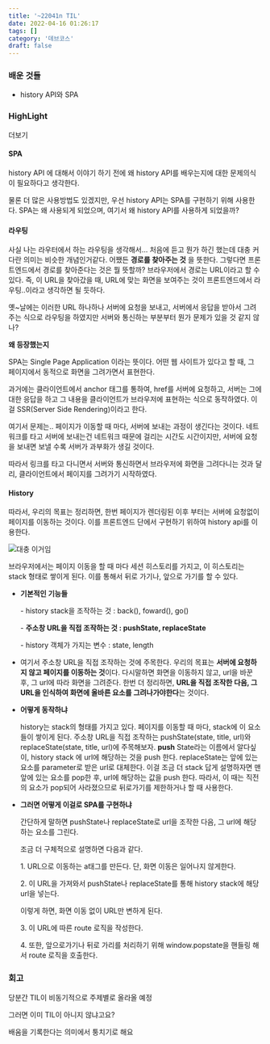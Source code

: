 ```yaml
---
title: '~22041n TIL'
date: 2022-04-16 01:26:17
tags: []
category: '데브코스'
draft: false
---
```


### 배운 것들

- history API와 SPA

### HighLight

더보기

#### SPA

history API 에 대해서 이야기 하기 전에 왜 history API를 배우는지에 대한 문제의식이 필요하다고 생각한다.

물론 더 많은 사용방법도 있겠지만, 우선 history API는 SPA를 구현하기 위해 사용한다. SPA는 왜 사용되게 되었으며, 여기서 왜 history API를 사용하게 되었을까?

#### 라우팅

사실 나는 라우터에서 하는 라우팅을 생각해서... 처음에 듣고 뭔가 하긴 했는데 대충 커다란 의미는 비슷한 개념인거같다. 어쨌든 **경로를 찾아주는 것** 을 뜻한다. 그렇다면 프론트엔드에서 경로를 찾아준다는 것은 뭘 뜻할까? 브라우저에서 경로는 URL이라고 할 수 있다. 즉, 이 URL을 찾아갔을 때, URL에 맞는 화면을 보여주는 것이 프론트엔드에서 라우팅..이라고 생각하면 될 듯하다.

옛~날에는 이러한 URL 하나하나 서버에 요청을 보내고, 서버에서 응답을 받아서 그려주는 식으로 라우팅을 하였지만 서버와 통신하는 부분부터 뭔가 문제가 있을 것 같지 않나?

**왜 등장했는지**

SPA는 Single Page Application 이라는 뜻이다. 어떤 웹 사이트가 있다고 할 때, 그 페이지에서 동적으로 화면을 그려가면서 표현한다.

과거에는 클라이언트에서 anchor 태그를 통하여, href를 서버에 요청하고, 서버는 그에 대한 응답을 하고 그 내용을 클라이언트가 브라우저에 표현하는 식으로 동작하였다. 이걸 SSR(Server Side Rendering)이라고 한다.

여기서 문제는.. 페이지가 이동할 때 마다, 서버에 보내는 과정이 생긴다는 것이다. 네트워크를 타고 서버에 보내는건 네트워크 때문에 걸리는 시간도 시간이지만, 서버에 요청을 보내면 보낼 수록 서버가 과부화가 생길 것이다.

따라서 링크를 타고 다니면서 서버와 통신하면서 브라우저에 화면을 그려다니는 것과 달리, 클라이언트에서 페이지를 그려가기 시작하였다.

#### History

따라서, 우리의 목표는 정리하면, 한번 페이지가 렌더링된 이후 부터는 서버에 요청없이 페이지를 이동하는 것이다. 이를 프론트엔드 단에서 구현하기 위하여 history api를 이용한다.

![](https://blog.kakaocdn.net/dn/bEOLT2/btrzvAmZsjJ/J9ijY4ZzjgKmy2i7lxjyYK/img.png)대충 이거임

브라우저에서는 페이지 이동을 할 때 마다 세션 히스토리를 가지고, 이 히스토리는 stack 형태로 쌓이게 된다. 이를 통해서 뒤로 가기나, 앞으로 가기를 할 수 있다.

- **기본적인 기능들**

  \- history stack을 조작하는 것 : back(), foward(), go()

  \- **주소창 URL을 직접 조작하는 것 : pushState, replaceState**

  \- history 객체가 가지는 변수 : state, length

- 여기서 주소창 URL을 직접 조작하는 것에 주목한다. 우리의 목표는 **서버에 요청하지 않고 페이지를 이동하는 것**이다. 다시말하면 화면을 이동하지 않고, url을 바꾼 후, 그 url에 따라 화면을 그려준다. 한번 더 정리하면, **URL을 직접 조작한 다음, 그 URL을 인식하여 화면에 올바른 요소를 그려나가야한다**는 것이다.
- **어떻게 동작하냐**

  history는 stack의 형태를 가지고 있다. 페이지를 이동할 때 마다, stack에 이 요소들이 쌓이게 된다. 주소창 URL을 직접 조작하는 pushState(state, title, url)와 replaceState(state, title, url)에 주목해보자. **push** State라는 이름에서 알다싶이, history stack 에 url에 해당하는 것을 push 한다. replaceState는 앞에 있는 요소를 parameter로 받은 url로 대체한다. 이걸 조금 더 stack 답게 설명하자면 맨 앞에 있는 요소를 pop한 후, url에 해당하는 값을 push 한다. 따라서, 이 때는 직전의 요소가 pop되어 사라졌으므로 뒤로가기를 제한하거나 할 때 사용한다.

- **그러면 어떻게 이걸로 SPA를 구현하냐**

  간단하게 말하면 pushState나 replaceState로 url을 조작한 다음, 그 url에 해당하는 요소를 그린다.

  조금 더 구체적으로 설명하면 다음과 같다.

  1\. URL으로 이동하는 a태그를 만든다. 단, 화면 이동은 일어나지 않게한다.

  2\. 이 URL을 가져와서 pushState나 replaceState를 통해 history stack에 해당 url을 넣는다.

  이렇게 하면, 화면 이동 없이 URL만 변하게 된다.

  3\. 이 URL에 따른 route 로직을 작성한다.

  4\. 또한, 앞으로가기나 뒤로 가리를 처리하기 위해 window.popstate을 핸들링 해서 route 로직을 호출한다.

### 회고

당분간 TIL이 비동기적으로 주제별로 올라올 예정

그러면 이미 TIL이 아니지 않냐고요?

배움을 기록한다는 의미에서 퉁치기로 해요
